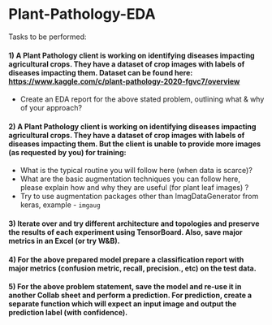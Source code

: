 # Plant-Pathology-EDA
Tasks to be performed:
#### 1) A Plant Pathology client is working on identifying diseases impacting agricultural crops. They have a dataset of crop images with labels of diseases impacting them. Dataset can be found here: https://www.kaggle.com/c/plant-pathology-2020-fgvc7/overview
- Create an EDA report for the above stated problem, outlining what & why of your approach?

#### 2) A Plant Pathology client is working on identifying diseases impacting agricultural crops. They have a dataset of crop images with labels of diseases impacting them. But the client is unable to provide more images (as requested by you) for training:
- What is the typical routine you will follow here (when data is scarce)?
- What are the basic augmentation techniques you can follow here, please explain how and why they are useful (for plant leaf images) ?
- Try to use augmentation packages other than ImagDataGenerator from keras, example - `imgaug` 
#### 3) Iterate over and try different architecture and topologies and preserve the results of each experiment using TensorBoard. Also, save major metrics in an Excel (or try W&B).
#### 4) For the above prepared model prepare a classification report with major metrics (confusion metric, recall, precision., etc) on the test data.  
#### 5) For the above problem statement, save the model and re-use it in another Collab sheet and perform a prediction. For prediction, create a separate function which will expect an input image and output the prediction label (with confidence).
